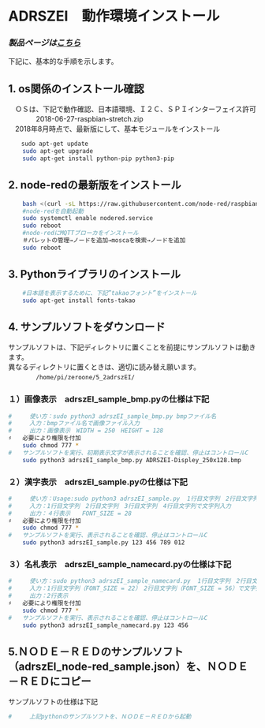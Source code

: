 # ADRSZEI　動作環境インストール

### *製品ページは[こちら](http://bit-trade-one.co.jp/adrszel/)*

下記に、基本的な手順を示します。  

## 1. os関係のインストール確認
　ＯＳは、下記で動作確認、日本語環境、Ｉ２Ｃ、ＳＰＩインターフェイス許可  
　　　　2018-06-27-raspbian-stretch.zip  
　2018年8月時点で、最新版にして、基本モジュールをインストール  

```sh
　  sudo apt-get update  
    sudo apt-get upgrade  
    sudo apt-get install python-pip python3-pip  
```

## 2. node-redの最新版をインストール

```sh
    bash <(curl -sL https://raw.githubusercontent.com/node-red/raspbian-deb-package/master/resources/update-nodejs-and-nodered)  
    #node-redを自動起動  
    sudo systemctl enable nodered.service  
    sudo reboot  
    #node-redにMQTTブローカをインストール  
    ＃パレットの管理→ノードを追加→moscaを検索→ノードを追加  
    sudo reboot  
```

## 3. Pythonライブラリのインストール  

```sh
    #日本語を表示するために、下記”takaoフォント”をインストール
    sudo apt-get install fonts-takao
```

## 4. サンプルソフトをダウンロード
サンプルソフトは、下記ディレクトリに置くことを前提にサンプルソフトは動きます。  
異なるディレクトリに置くときは、適切に読み替え願います。  
　　　　```/home/pi/zeroone/5_2adrszEI/```  
  
### １）画像表示　adrszEI_sample_bmp.pyの仕様は下記

```sh
#     使い方：sudo python3 adrszEI_sample_bmp.py bmpファイル名
#　　　入力：bmpファイル名で画像ファイル入力
#　　　出力：画像表示　WIDTH = 250　HEIGHT = 128　
♯   必要により権限を付加
    sudo chmod 777 *
#   サンプルソフトを実行、初期表示文字が表示されることを確認、停止はコントロールC
    sudo python3 adrszEI_sample_bmp.py ADRSZEI-Displey_250x128.bmp
```

### ２）漢字表示　adrszEI_sample.pyの仕様は下記

```sh
#     使い方：Usage:sudo python3 adrszEI_sample.py  1行目文字列　2行目文字列　3行目文字列　4行目文字列
#　　　入力：1行目文字列　2行目文字列　3行目文字列　4行目文字列で文字列入力
#　　　出力：４行表示　　FONT_SIZE = 28　
♯   必要により権限を付加
    sudo chmod 777 *
#   サンプルソフトを実行、表示されることを確認、停止はコントロールC
    sudo python3 adrszEI_sample.py 123 456 789 012
```

### ３）名札表示　adrszEI_sample_namecard.pyの仕様は下記

```sh
#     使い方：sudo python3 adrszEI_sample_namecard.py  1行目文字列　2行目文字列
#　　　入力：1行目文字列（FONT_SIZE = 22）　2行目文字列（FONT_SIZE = 56）で文字列入力
#　　　出力：2行表示　　
♯   必要により権限を付加
    sudo chmod 777 *
#   サンプルソフトを実行、表示されることを確認、停止はコントロールC
    sudo python3 adrszEI_sample_namecard.py 123 456
```

## 5.ＮＯＤＥ－ＲＥＤのサンプルソフト（adrszEI_node-red_sample.json）を、ＮＯＤＥ－ＲＥＤにコピー

サンプルソフトの仕様は下記  
```sh
#　　　上記pythonのサンプルソフトを、ＮＯＤＥ－ＲＥＤから起動
```